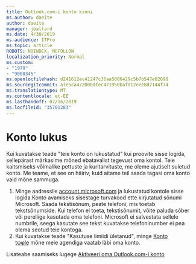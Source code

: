 ```yaml
---
title: Outlook.com-i konto kinni
ms.author: daeite
author: daeite
manager: joallard
ms.date: 4/30/2019
ms.audience: ITPro
ms.topic: article
ROBOTS: NOINDEX, NOFOLLOW
localization_priority: Normal
ms.custom:
- "1979"
- "9000345"
ms.openlocfilehash: d241612ec41247c36aa5806429c5b7b547e02098
ms.sourcegitcommit: a7e5ca472000dfec471950bafd12eee8d7144f74
ms.translationtype: MT
ms.contentlocale: et-EE
ms.lasthandoff: 07/16/2019
ms.locfileid: "35701283"
---
```

# <a name="account-locked"></a>Konto lukus

Kui kuvatakse teade "teie konto on lukustatud" kui proovite sisse logida, sellepärast märkasime mõned ebatavalist tegevust oma kontol. Teie kaitsmiseks võimalike pettuste ja kuritarvituste, me oleme ajutiselt suletud konto. Me teame, et see on häiriv, kuid aitame teil saada tagasi oma konto vaid mõne sammuga.

1. Minge aadressile [account.microsoft.com](https://go.microsoft.com/fwlink/?linkid=2090484) ja lukustatud kontole sisse logida.Konto avamiseks sisestage turvakood ette kirjutatud sõnumi Microsoft. Saada tekstisõnum, peate telefoni, mis toetab tekstsõnumside. Kui telefon ei toeta, tekstisõnumit, võite paluda sõber või pereliige kasutada oma telefoni. Microsoft ei salvestata sellele numbrile, seega kasutate see tekst kuvatakse telefoninumber ei pea olema seotud teie kontoga.
2. Kui kuvatakse teade "Kasutuse limiidi ületanud", minge [Konto tφφle](https://go.microsoft.com/fwlink/?linkid=2090483) mõne meie agendiga vaatab läbi oma konto.

Lisateabe saamiseks lugege [Aktiveeri oma Outlook.com-i konto](https://support.office.com/article/f4ad2701-d166-4d8b-8a6a-9af2a1f8a4c4?wt.mc_id=Office_Outlook_com_Alchemy) 